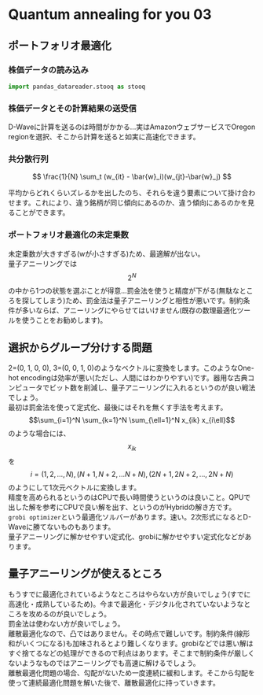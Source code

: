 # Quantum annealing for you 03

## ポートフォリオ最適化

### 株価データの読み込み

```python
import pandas_datareader.stooq as stooq
```

### 株価データとその計算結果の送受信

D-Waveに計算を送るのは時間がかかる...実はAmazonウェブサービスでOregon regionを選択、そこから計算を送ると如実に高速化できます。

### 共分散行列

$$
\frac{1}{N} \sum_t (w_{it} - \bar{w}_i)(w_{jt}-\bar{w}_j)
$$

平均からどれくらいズレるかを出したのち、それらを違う要素について掛け合わせます。これにより、違う銘柄が同じ傾向にあるのか、違う傾向にあるのかを見ることができます。

### ポートフォリオ最適化の未定乗数

未定乗数が大きすぎる(wが小さすぎる)ため、最適解が出ない。  
量子アニーリングでは$$2^N$$の中から1つの状態を選ぶことが得意...罰金法を使うと精度が下がる(無駄なところを探してしまう)ため、罰金法は量子アニーリングと相性が悪いです。制約条件が多いならば、アニーリングにやらせてはいけません(既存の数理最適化ツールを使うことをお勧めします)。

## 選択からグループ分けする問題

2=(0, 1, 0, 0), 3=(0, 0, 1, 0)のようなベクトルに変換をします。このようなOne-hot encodingは効率が悪い(ただし、人間にはわかりやすい)です。器用な古典コンピュータでビット数を削減し、量子アニーリングに入れるというのが良い戦法でしょう。  
最初は罰金法を使って定式化、最後にはそれを無くす手法を考えます。  
$$\sum_{i=1}^N \sum_{k=1}^N \sum_{\ell=1}^N x_{ik} x_{i\ell}$$のような場合には、$$x_{ik}$$を$$i = (1, 2, \dots, N), (N+1, N+2, \dots N+N), (2N+1, 2N+2, \dots, 2N+N)$$のようにして1次元ベクトルに変換します。  
精度を高められるというのはCPUで長い時間使うというのは良いこと。QPUで出した解を参考にCPUで良い解を出す、というのがHybridの解き方です。  
`grobi optimizer`という最適化ソルバーがあります。速い。2次形式になるとD-Waveに勝てないものもあります。  
量子アニーリングに解かせやすい定式化、grobiに解かせやすい定式化などがあります。

## 量子アニーリングが使えるところ

もうすでに最適化されているようなところはやらない方が良いでしょう(すでに高速化・成熟しているため)。今まで最適化・デジタル化されていないようなところを攻めるのが良いでしょう。  
罰金法は使わない方が良いでしょう。  
離散最適化なので、凸ではありません。その時点で難しいです。制約条件(線形和がいくつになる)も加味されるとより難しくなります。grobiなどでは悪い解はすぐ捨てるなどの処理ができるので利点はあります。そこまで制約条件が厳しくないようなものではアニーリングでも高速に解けるでしょう。  
離散最適化問題の場合、勾配がないため一度連続に緩和します。そこから勾配を使って連続最適化問題を解いた後で、離散最適化に持っていきます。